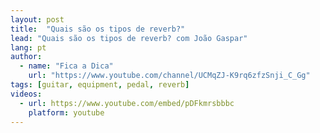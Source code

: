 ```yaml
---
layout: post
title:  "Quais são os tipos de reverb?"
lead: "Quais são os tipos de reverb? com João Gaspar"
lang: pt
author:
  - name: "Fica a Dica"
    url: "https://www.youtube.com/channel/UCMqZJ-K9rq6zfzSnji_C_Gg"
tags: [guitar, equipment, pedal, reverb]
videos:
  - url: https://www.youtube.com/embed/pDFkmrsbbbc
    platform: youtube
---
```


